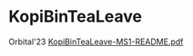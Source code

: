 # KopiBinTeaLeave
Orbital'23
[KopiBinTeaLeave-MS1-README.pdf](https://github.com/agreatdayy/KopiBinTeaLeave/files/11589194/KopiBinTeaLeave-MS1-README.pdf)
